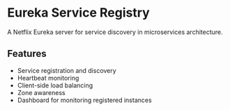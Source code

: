 # Eureka Service Registry

A Netflix Eureka server for service discovery in microservices architecture.

## Features
- Service registration and discovery
- Heartbeat monitoring
- Client-side load balancing
- Zone awareness
- Dashboard for monitoring registered instances